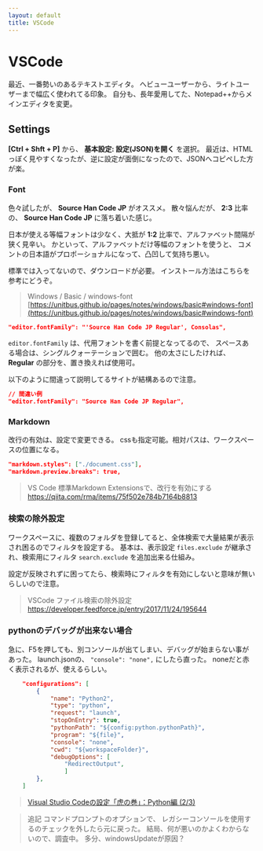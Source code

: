 ```yaml
---
layout: default
title: VSCode
---
```


# VSCode

最近、一番勢いのあるテキストエディタ。
へビューユーザーから、ライトユーザーまで幅広く使われてる印象。
自分も、長年愛用してた、Notepad++からメインエディタを変更。

## Settings

**[Ctrl + Shft + P]** から、 **基本設定: 設定(JSON)を開く** を選択。
最近は、HTMLっぽく見やすくなったが、逆に設定が面倒になったので、JSONへコピペした方が楽。

### Font

色々試したが、 **Source Han Code JP** がオススメ。
散々悩んだが、 **2:3** 比率の、 **Source Han Code JP** に落ち着いた感じ。

日本が使える等幅フォントは少なく、大抵が **1:2** 比率で、アルファベット間隔が狭く見辛い。
かといって、アルファベットだけ等幅のフォントを使うと、
コメントの日本語がプロポーショナルになって、凸凹して気持ち悪い。

標準では入ってないので、ダウンロードが必要。
インストール方法はこちらを参考にどうぞ。

> Windows / Basic / windows-font
[https://unitbus.github.io/pages/notes/windows/basic#windows-font](https://unitbus.github.io/pages/notes/windows/basic#windows-font)

```json
"editor.fontFamily": "'Source Han Code JP Regular', Consolas",
```

`editor.fontFamily` は、代用フォントを書く前提となってるので、
スペースある場合は、シングルクォーテーションで囲む。
他の太さにしたければ、 **Regular** の部分を、置き換えれば使用可。

以下のように間違って説明してるサイトが結構あるので注意。

```json
// 間違い例
"editor.fontFamily": "Source Han Code JP Regular",
```

### Markdown

改行の有効は、設定で変更できる。
cssも指定可能。相対パスは、ワークスペースの位置になる。

```json
"markdown.styles": ["./document.css"],
"markdown.preview.breaks": true,
```

> VS Code 標準Markdown Extensionsで、改行を有効にする
https://qiita.com/rma/items/75f502e784b7164b8813

### 検索の除外設定

ワークスペースに、複数のフォルダを登録してると、全体検索で大量結果が表示され困るのでフィルタを設定する。
基本は、表示設定 `files.exclude` が継承され、検索用にフィルタ `search.exclude` を追加出来る仕組み。

設定が反映されずに困ってたら、検索時にフィルタを有効にしないと意味が無いらしいので注意。

> VSCode ファイル検索の除外設定
https://developer.feedforce.jp/entry/2017/11/24/195644

### pythonのデバッグが出来ない場合

急に、F5を押しても、別コンソールが出てしまい、デバッグが始まらない事があった。
launch.jsonの、 `"console": "none",` にしたら直った。
noneだと赤く表示されるが、使えるらしい。

```json
    "configurations": [
        {
            "name": "Python2",
            "type": "python",
            "request": "launch",
            "stopOnEntry": true,
            "pythonPath": "${config:python.pythonPath}",
            "program": "${file}",
            "console": "none",
            "cwd": "${workspaceFolder}",
            "debugOptions": [
                "RedirectOutput",
                ]
        },
    ]
```

> [Visual Studio Codeの設定「虎の巻」：Python編 (2/3)](https://www.atmarkit.co.jp/ait/articles/1711/24/news034_2.html)

> 追記
コマンドプロンプトのオプションで、
レガシーコンソールを使用するのチェックを外したら元に戻った。
結局、何が悪いのかよくわからないので、調査中。
多分、windowsUpdateが原因？
